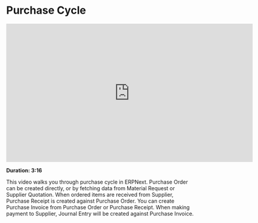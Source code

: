 <!-- add-breadcrumbs -->
# Purchase Cycle

<iframe width="660" height="371" src="https://www.youtube.com/embed/EK65tLdVUDk" frameborder="0" allowfullscreen></iframe>

**Duration: 3:16**

This video walks you through purchase cycle in ERPNext. Purchase Order can be created directly, or by fetching data from Material Request or Supplier Quotation. When ordered items are received from Supplier, Purchase Receipt is created against Purchase Order. You can create Purchase Invoice from Purchase Order or Purchase Receipt. When making payment to Supplier, Journal Entry will be created against Purchase Invoice.
